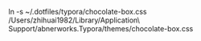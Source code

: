 ln -s ~/.dotfiles/typora/chocolate-box.css /Users/zhihuai1982/Library/Application\ Support/abnerworks.Typora/themes/chocolate-box.css
